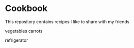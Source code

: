 # Cookbook
This repository contains recipes I like to share with my friends

vegetables
carrots

refrigerator